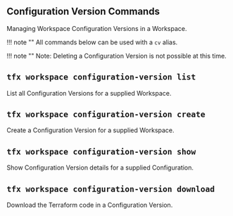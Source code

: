 ## Configuration Version Commands

Managing Workspace Configuration Versions in a Workspace.

!!! note ""
    All commands below can be used with a `cv` alias.

!!! note ""
    Note: Deleting a Configuration Version is not possible at this time.

## `tfx workspace configuration-version list`

List all Configuration Versions for a supplied Workspace.

## `tfx workspace configuration-version create`

Create a Configuration Version for a supplied Workspace.

## `tfx workspace configuration-version show`

Show Configuration Version details for a supplied Configuration.

## `tfx workspace configuration-version download`

Download the Terraform code in a Configuration Version.
